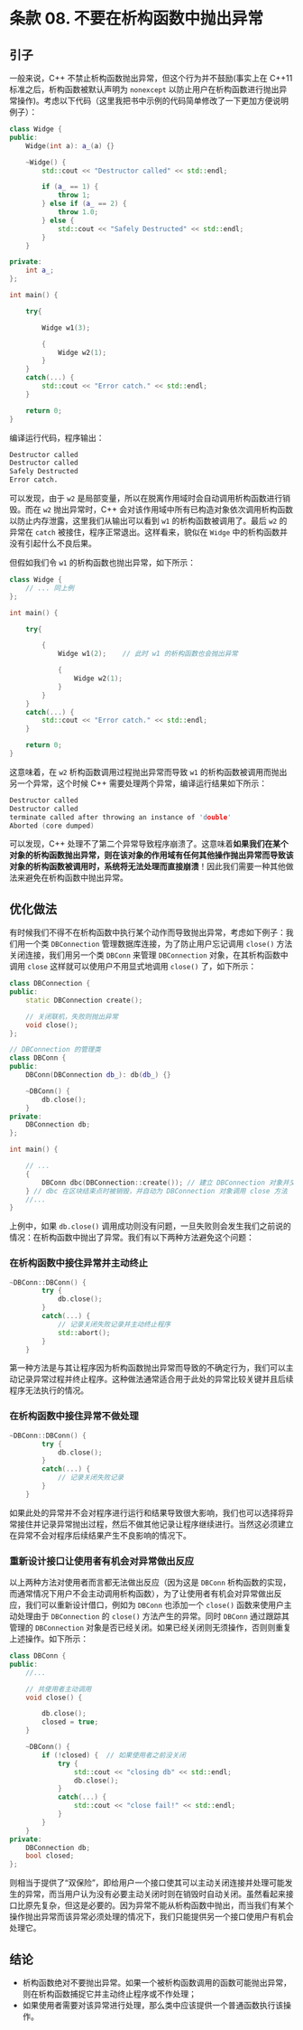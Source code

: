 # 条款 08. 不要在析构函数中抛出异常

## 引子

一般来说，C++ 不禁止析构函数抛出异常，但这个行为并不鼓励(事实上在 C++11 标准之后，析构函数被默认声明为 `nonexcept` 以防止用户在析构函数进行抛出异常操作)。考虑以下代码（这里我把书中示例的代码简单修改了一下更加方便说明例子）：

```C++
class Widge {
public:
    Widge(int a): a_(a) {}

    ~Widge() {
        std::cout << "Destructor called" << std::endl;

        if (a_ == 1) {
            throw 1;
        } else if (a_ == 2) {
            throw 1.0;
        } else {
            std::cout << "Safely Destructed" << std::endl;
        }
    }

private:
    int a_;
};

int main() {

    try{

        Widge w1(3);

        {
            Widge w2(1);
        }
    }
    catch(...) {
        std::cout << "Error catch." << std::endl;
    }

    return 0;
}
```

编译运行代码，程序输出：

```Bash
Destructor called
Destructor called
Safely Destructed
Error catch.
```

可以发现，由于 `w2` 是局部变量，所以在脱离作用域时会自动调用析构函数进行销毁。而在 `w2` 抛出异常时，C++ 会对该作用域中所有已构造对象依次调用析构函数以防止内存泄露，这里我们从输出可以看到 `w1` 的析构函数被调用了。最后 `w2` 的异常在 `catch` 被接住，程序正常退出。这样看来，貌似在 `Widge` 中的析构函数并没有引起什么不良后果。

但假如我们令 `w1` 的析构函数也抛出异常，如下所示：

```C++
class Widge {
    // ... 同上例
};

int main() {

    try{

        {
            Widge w1(2);    // 此时 w1 的析构函数也会抛出异常

            {
                Widge w2(1);
            }
        }
    }
    catch(...) {
        std::cout << "Error catch." << std::endl;
    }

    return 0;
}
```

这意味着，在 `w2` 析构函数调用过程抛出异常而导致 `w1` 的析构函数被调用而抛出另一个异常，这个时候 C++ 需要处理两个异常，编译运行结果如下所示：

```C++
Destructor called
Destructor called
terminate called after throwing an instance of 'double'
Aborted (core dumped)
```

可以发现，C++ 处理不了第二个异常导致程序崩溃了。这意味着**如果我们在某个对象的析构函数抛出异常，则在该对象的作用域有任何其他操作抛出异常而导致该对象的析构函数被调用时，系统将无法处理而直接崩溃**！因此我们需要一种其他做法来避免在析构函数中抛出异常。

## 优化做法

有时候我们不得不在析构函数中执行某个动作而导致抛出异常，考虑如下例子：我们用一个类 `DBConnection` 管理数据库连接，为了防止用户忘记调用 `close()` 方法关闭连接，我们用另一个类 `DBConn` 来管理 `DBConnection` 对象，在其析构函数中调用 `close` 这样就可以使用户不用显式地调用 `close()` 了，如下所示：

```C++
class DBConnection {
public:
    static DBConnection create();

    // 关闭联机，失败则抛出异常
    void close();
};

// DBConnection 的管理类
class DBConn {
public:
    DBConn(DBConnection db_): db(db_) {}

    ~DBConn() {
        db.close();
    }
private:
    DBConnection db;
};

int main() {

    // ...
    {
        DBConn dbc(DBConnection::create()); // 建立 DBConnection 对象并交给 DBConn 以便管理。
    } // dbc 在区块结束点时被销毁，并自动为 DBConnection 对象调用 close 方法
    //...
}
```

上例中，如果 `db.close()` 调用成功则没有问题，一旦失败则会发生我们之前说的情况：在析构函数中抛出了异常。我们有以下两种方法避免这个问题：

### 在析构函数中接住异常并主动终止

```C++
~DBConn::DBConn() {
        try {
            db.close();
        }
        catch(...) {
            // 记录关闭失败记录并主动终止程序
            std::abort();
        }
    }
```

第一种方法是与其让程序因为析构函数抛出异常而导致的不确定行为，我们可以主动记录异常过程并终止程序。这种做法通常适合用于此处的异常比较关键并且后续程序无法执行的情况。

### 在析构函数中接住异常不做处理

```C++
~DBConn::DBConn() {
        try {
            db.close();
        }
        catch(...) {
            // 记录关闭失败记录
        }
    }
```

如果此处的异常并不会对程序进行运行和结果导致很大影响，我们也可以选择将异常接住并记录异常抛出过程，然后不做其他记录让程序继续进行。当然这必须建立在异常不会对程序后续结果产生不良影响的情况下。

### 重新设计接口让使用者有机会对异常做出反应

以上两种方法对使用者而言都无法做出反应（因为这是 `DBConn` 析构函数的实现，而通常情况下用户不会主动调用析构函数），为了让使用者有机会对异常做出反应，我们可以重新设计借口，例如为 `DBConn` 也添加一个 `close()` 函数来使用户主动处理由于 `DBConnection` 的 `close()` 方法产生的异常。同时 `DBConn` 通过跟踪其管理的 `DBConnection` 对象是否已经关闭。如果已经关闭则无须操作，否则则重复上述操作。如下所示：

```C++
class DBConn {
public:
    //...

    // 共使用者主动调用
    void close() {

        db.close();
        closed = true;
    }

    ~DBConn() {
        if (!closed) {  // 如果使用者之前没关闭
            try {
                std::cout << "closing db" << std::endl;
                db.close();
            }
            catch(...) {
                std::cout << "close fail!" << std::endl;
            }
        }
    }
private:
    DBConnection db;
    bool closed;
};
```

则相当于提供了“双保险”，即给用户一个接口使其可以主动关闭连接并处理可能发生的异常，而当用户认为没有必要主动关闭时则在销毁时自动关闭。虽然看起来接口比原先复杂，但这是必要的。因为异常不能从析构函数中抛出，而当我们有某个操作抛出异常而该异常必须处理的情况下，我们只能提供另一个接口使用户有机会处理它。

## 结论

- 析构函数绝对不要抛出异常。如果一个被析构函数调用的函数可能抛出异常，则在析构函数捕捉它并主动终止程序或不作处理；
- 如果使用者需要对该异常进行处理，那么类中应该提供一个普通函数执行该操作。
